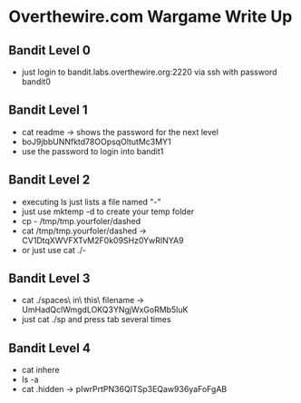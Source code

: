# Overthewire.com Wargame Write Up

## Bandit Level 0
* just login to bandit.labs.overthewire.org:2220 via ssh with password bandit0

## Bandit Level 1
* cat readme -> shows the password for the next level
* boJ9jbbUNNfktd78OOpsqOltutMc3MY1
* use the password to login into bandit1

## Bandit Level 2
* executing ls just lists a file named "-"
* just use mktemp -d to create your temp folder
* cp - /tmp/tmp.yourfoler/dashed
* cat /tmp/tmp.yourfoler/dashed -> CV1DtqXWVFXTvM2F0k09SHz0YwRINYA9
* or just use cat ./-

## Bandit Level 3
* cat ./spaces\ in\ this\ filename -> UmHadQclWmgdLOKQ3YNgjWxGoRMb5luK
* just cat ./sp and press tab several times

## Bandit Level 4
* cat inhere
* ls -a 
* cat .hidden -> pIwrPrtPN36QITSp3EQaw936yaFoFgAB


